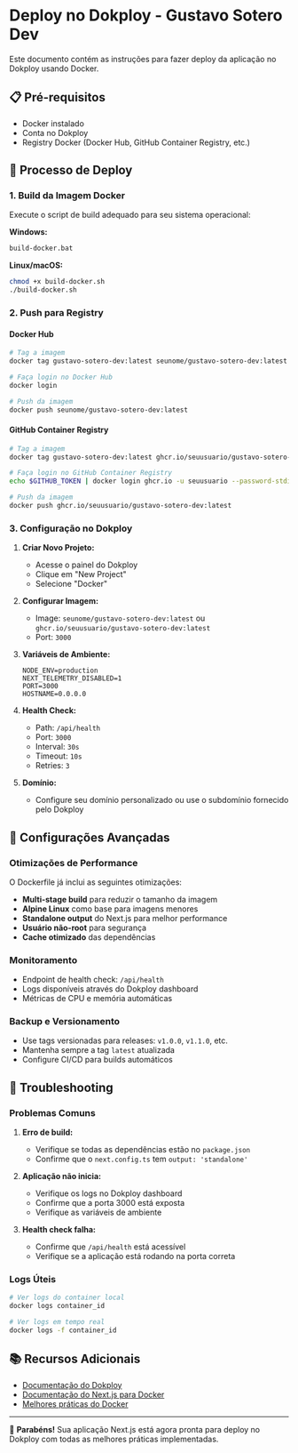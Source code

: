 # Deploy no Dokploy - Gustavo Sotero Dev

Este documento contém as instruções para fazer deploy da aplicação no Dokploy usando Docker.

## 📋 Pré-requisitos

- Docker instalado
- Conta no Dokploy
- Registry Docker (Docker Hub, GitHub Container Registry, etc.)

## 🚀 Processo de Deploy

### 1. Build da Imagem Docker

Execute o script de build adequado para seu sistema operacional:

**Windows:**

```cmd
build-docker.bat
```

**Linux/macOS:**

```bash
chmod +x build-docker.sh
./build-docker.sh
```

### 2. Push para Registry

#### Docker Hub

```bash
# Tag a imagem
docker tag gustavo-sotero-dev:latest seunome/gustavo-sotero-dev:latest

# Faça login no Docker Hub
docker login

# Push da imagem
docker push seunome/gustavo-sotero-dev:latest
```

#### GitHub Container Registry

```bash
# Tag a imagem
docker tag gustavo-sotero-dev:latest ghcr.io/seuusuario/gustavo-sotero-dev:latest

# Faça login no GitHub Container Registry
echo $GITHUB_TOKEN | docker login ghcr.io -u seuusuario --password-stdin

# Push da imagem
docker push ghcr.io/seuusuario/gustavo-sotero-dev:latest
```

### 3. Configuração no Dokploy

1. **Criar Novo Projeto:**

   - Acesse o painel do Dokploy
   - Clique em "New Project"
   - Selecione "Docker"

2. **Configurar Imagem:**

   - Image: `seunome/gustavo-sotero-dev:latest` ou `ghcr.io/seuusuario/gustavo-sotero-dev:latest`
   - Port: `3000`

3. **Variáveis de Ambiente:**

   ```
   NODE_ENV=production
   NEXT_TELEMETRY_DISABLED=1
   PORT=3000
   HOSTNAME=0.0.0.0
   ```

4. **Health Check:**

   - Path: `/api/health`
   - Port: `3000`
   - Interval: `30s`
   - Timeout: `10s`
   - Retries: `3`

5. **Domínio:**
   - Configure seu domínio personalizado ou use o subdomínio fornecido pelo Dokploy

## 🔧 Configurações Avançadas

### Otimizações de Performance

O Dockerfile já inclui as seguintes otimizações:

- **Multi-stage build** para reduzir o tamanho da imagem
- **Alpine Linux** como base para imagens menores
- **Standalone output** do Next.js para melhor performance
- **Usuário não-root** para segurança
- **Cache otimizado** das dependências

### Monitoramento

- Endpoint de health check: `/api/health`
- Logs disponíveis através do Dokploy dashboard
- Métricas de CPU e memória automáticas

### Backup e Versionamento

- Use tags versionadas para releases: `v1.0.0`, `v1.1.0`, etc.
- Mantenha sempre a tag `latest` atualizada
- Configure CI/CD para builds automáticos

## 🐛 Troubleshooting

### Problemas Comuns

1. **Erro de build:**

   - Verifique se todas as dependências estão no `package.json`
   - Confirme que o `next.config.ts` tem `output: 'standalone'`

2. **Aplicação não inicia:**

   - Verifique os logs no Dokploy dashboard
   - Confirme que a porta 3000 está exposta
   - Verifique as variáveis de ambiente

3. **Health check falha:**
   - Confirme que `/api/health` está acessível
   - Verifique se a aplicação está rodando na porta correta

### Logs Úteis

```bash
# Ver logs do container local
docker logs container_id

# Ver logs em tempo real
docker logs -f container_id
```

## 📚 Recursos Adicionais

- [Documentação do Dokploy](https://docs.dokploy.com)
- [Documentação do Next.js para Docker](https://nextjs.org/docs/deployment#docker-image)
- [Melhores práticas do Docker](https://docs.docker.com/develop/dev-best-practices/)

---

🎉 **Parabéns!** Sua aplicação Next.js está agora pronta para deploy no Dokploy com todas as melhores práticas implementadas.
